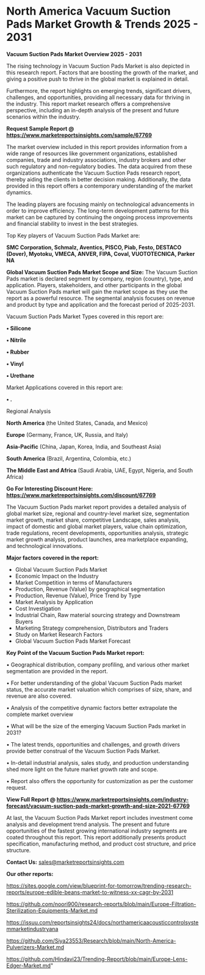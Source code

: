 # North America Vacuum Suction Pads Market Growth & Trends 2025 - 2031

<Strong> Vacuum Suction Pads Market Overview 2025 - 2031</strong>

The rising technology in Vacuum Suction Pads Market is also depicted in this research report. Factors that are boosting the growth of the market, and giving a positive push to thrive in the global market is explained in detail.

Furthermore, the report highlights on emerging trends, significant drivers, challenges, and opportunities, providing all necessary data for thriving in the industry. This report market research offers a comprehensive perspective, including an in-depth analysis of the present and future scenarios within the industry.

<strong>Request Sample Report @ <a href=https://www.marketreportsinsights.com/sample/67769>https://www.marketreportsinsights.com/sample/67769</a></strong>

The market overview included in this report provides information from a wide range of resources like government organizations, established companies, trade and industry associations, industry brokers and other such regulatory and non-regulatory bodies. The data acquired from these organizations authenticate the Vacuum Suction Pads research report, thereby aiding the clients in better decision making. Additionally, the data provided in this report offers a contemporary understanding of the market dynamics.

The leading players are focusing mainly on technological advancements in order to improve efficiency. The long-term development patterns for this market can be captured by continuing the ongoing process improvements and financial stability to invest in the best strategies.

Top Key players of Vacuum Suction Pads Market are:

<strong>SMC Corporation, Schmalz, Aventics, PISCO, Piab, Festo, DESTACO (Dover), Myotoku, VMECA, ANVER, FIPA, Coval, VUOTOTECNICA, Parker NA</strong>

<strong><b>Global Vacuum Suction Pads Market Scope and Size:</b></strong>
The Vacuum Suction Pads market is declared segment by company, region (country), type, and application. Players, stakeholders, and other participants in the global Vacuum Suction Pads market will gain the market scope as they use the report as a powerful resource. The segmental analysis focuses on revenue and product by type and application and the forecast period of 2025-2031.

Vacuum Suction Pads Market Types covered in this report are:

<strong>• Silicone

• Nitrile

• Rubber

• Vinyl

• Urethane</strong>

Market Applications covered in this report are:

<strong>• .</strong> 

Regional Analysis

<strong>North America</strong> (the United States, Canada, and Mexico)

<strong>Europe</strong> (Germany, France, UK, Russia, and Italy)

<strong>Asia-Pacific</strong> (China, Japan, Korea, India, and Southeast Asia)

<strong>South America</strong> (Brazil, Argentina, Colombia, etc.)

<strong>The Middle East and Africa</strong> (Saudi Arabia, UAE, Egypt, Nigeria, and South Africa)

<strong>Go For Interesting Discount Here: <a href=https://www.marketreportsinsights.com/discount/67769>https://www.marketreportsinsights.com/discount/67769</a></strong>

The Vacuum Suction Pads market report provides a detailed analysis of global market size, regional and country-level market size, segmentation market growth, market share, competitive Landscape, sales analysis, impact of domestic and global market players, value chain optimization, trade regulations, recent developments, opportunities analysis, strategic market growth analysis, product launches, area marketplace expanding, and technological innovations.

<strong><b>Major factors covered in the report:</b></strong>
<ul>
  <li>Global Vacuum Suction Pads Market </li>
  <li>Economic Impact on the Industry</li>
  <li>Market Competition in terms of Manufacturers</li>
  <li>Production, Revenue (Value) by geographical segmentation</li>
  <li>Production, Revenue (Value), Price Trend by Type</li>
  <li>Market Analysis by Application</li>
  <li>Cost Investigation</li>
  <li>Industrial Chain, Raw material sourcing strategy and Downstream Buyers</li>
  <li>Marketing Strategy comprehension, Distributors and Traders</li>
  <li>Study on Market Research Factors</li>
  <li>Global Vacuum Suction Pads Market Forecast</li>
</ul>

<strong><b>Key Point of the Vacuum Suction Pads Market report:</b></strong>

• Geographical distribution, company profiling, and various other market segmentation are provided in the report.

• For better understanding of the global Vacuum Suction Pads market status, the accurate market valuation which comprises of size, share, and revenue are also covered.

• Analysis of the competitive dynamic factors better extrapolate the complete market overview

• What will be the size of the emerging Vacuum Suction Pads market in 2031?

• The latest trends, opportunities and challenges, and growth drivers provide better construal of the Vacuum Suction Pads Market.

• In-detail industrial analysis, sales study, and production understanding shed more light on the future market growth rate and scope.

• Report also offers the opportunity for customization as per the customer request.

<strong><b>View Full Report @ <a href=https://www.marketreportsinsights.com/industry-forecast/vacuum-suction-pads-market-growth-and-size-2021-67769>https://www.marketreportsinsights.com/industry-forecast/vacuum-suction-pads-market-growth-and-size-2021-67769</a></b></strong>


At last, the Vacuum Suction Pads Market report includes investment come analysis and development trend analysis. The present and future opportunities of the fastest growing international industry segments are coated throughout this report. This report additionally presents product specification, manufacturing method, and product cost structure, and price structure.

<strong>Contact Us:</strong>
sales@marketreportsinsights.com

<strong>Our other reports:</strong>

<a href=https://sites.google.com/view/blueprint-for-tomorrow/trending-research-reports/europe-edible-beans-market-to-witness-xx-cagr-by-2031>https://sites.google.com/view/blueprint-for-tomorrow/trending-research-reports/europe-edible-beans-market-to-witness-xx-cagr-by-2031</a>

<a href=https://github.com/noori900/research-reports/blob/main/Europe-Filtration-Sterilization-Equipments-Market.md>https://github.com/noori900/research-reports/blob/main/Europe-Filtration-Sterilization-Equipments-Market.md</a>

<a href=https://issuu.com/reportsinsights24/docs/northamericaacousticcontrolsystemmarketindustryana>https://issuu.com/reportsinsights24/docs/northamericaacousticcontrolsystemmarketindustryana</a>

<a href=https://github.com/Siya23553/Research/blob/main/North-America-Pulverizers-Market.md>https://github.com/Siya23553/Research/blob/main/North-America-Pulverizers-Market.md</a>

<a href=https://github.com/Hindavi23/Trending-Report/blob/main/Europe-Lens-Edger-Market.md>https://github.com/Hindavi23/Trending-Report/blob/main/Europe-Lens-Edger-Market.md</a>"
